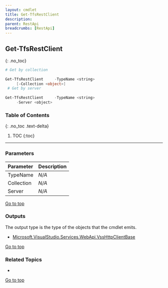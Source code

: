 ```yaml
---
layout: cmdlet
title: Get-TfsRestClient
description: 
parent: RestApi
breadcrumbs: [RestApi]
---
```

## Get-TfsRestClient
{: .no_toc}



```powershell
# Get by collection
 
Get-TfsRestClient     -TypeName <string>
     [-Collection <object>]
 # Get by server
 
Get-TfsRestClient     -TypeName <string>
     -Server <object>

```

### Table of Contents
{: .no_toc .text-delta}

1. TOC
{:toc}

-----
### Parameters

| Parameter | Description |
|:----------|-------------|
 | TypeName | _N/A_ |
 | Collection | _N/A_ |
 | Server | _N/A_ |
 
[Go to top](#get-tfsrestclient)

### Outputs

The output type is the type of the objects that the cmdlet emits.

* [Microsoft.VisualStudio.Services.WebApi.VssHttpClientBase](https://docs.microsoft.com/en-us/dotnet/api/Microsoft.VisualStudio.Services.WebApi.VssHttpClientBase)

[Go to top](#get-tfsrestclient)

### Related Topics

* 


[Go to top](#get-tfsrestclient)

